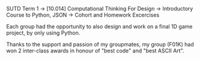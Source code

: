 SUTD Term 1 -> [10.014] Computational Thinking For Design -> Introductory Course to Python, JSON -> Cohort and Homework Excercises

Each group had the opportunity to also design and work on a final 1D game project, by only using Python.

Thanks to the support and passion of my groupmates, my group (F01K) had won 2 inter-class awards in honour of "best code" and "best ASCII Art".
